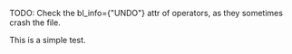 TODO: Check the bl_info={"UNDO"} attr of operators, as they sometimes crash the file.

This is a simple test.